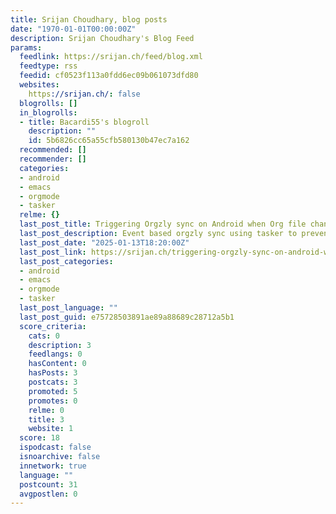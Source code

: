 ```yaml
---
title: Srijan Choudhary, blog posts
date: "1970-01-01T00:00:00Z"
description: Srijan Choudhary's Blog Feed
params:
  feedlink: https://srijan.ch/feed/blog.xml
  feedtype: rss
  feedid: cf0523f113a0fdd6ec09b061073dfd80
  websites:
    https://srijan.ch/: false
  blogrolls: []
  in_blogrolls:
  - title: Bacardi55's blogroll
    description: ""
    id: 5b6826cc65a55cfb580130b47ec7a162
  recommended: []
  recommender: []
  categories:
  - android
  - emacs
  - orgmode
  - tasker
  relme: {}
  last_post_title: Triggering Orgzly sync on Android when Org file changes
  last_post_description: Event based orgzly sync using tasker to prevent conflicts
  last_post_date: "2025-01-13T18:20:00Z"
  last_post_link: https://srijan.ch/triggering-orgzly-sync-on-android-when-org-file-changes
  last_post_categories:
  - android
  - emacs
  - orgmode
  - tasker
  last_post_language: ""
  last_post_guid: e75728503891ae89a88689c28712a5b1
  score_criteria:
    cats: 0
    description: 3
    feedlangs: 0
    hasContent: 0
    hasPosts: 3
    postcats: 3
    promoted: 5
    promotes: 0
    relme: 0
    title: 3
    website: 1
  score: 18
  ispodcast: false
  isnoarchive: false
  innetwork: true
  language: ""
  postcount: 31
  avgpostlen: 0
---
```

